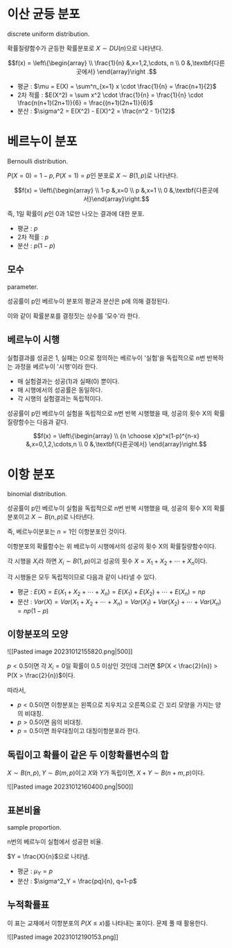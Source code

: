 # 이산 균등 분포

discrete uniform distribution.

확률질량함수가 균등한 확률분포로 $X \sim DU(n)$으로 나타낸다.

$$f(x) = \left\{\begin{array} \\ \frac{1}{n} &,x=1,2,\cdots, n \\ 0 &,\textbf{다른 곳에서}  \end{array}\right .$$

- 평균 : $\mu = E(X) = \sum^n_{x=1} x \cdot \frac{1}{n} = \frac{n+1}{2}$
- 2차 적률 : $E(X^2) = \sum x^2 \cdot \frac{1}{n} = \frac{1}{n} \cdot \frac{n(n+1)(2n+1)}{6} = \frac{(n+1)(2n+1)}{6}$
- 분산 : $\sigma^2 = E(X^2) - E(X)^2 = \frac{n^2 - 1}{12}$

# 베르누이 분포

Bernoulli distribution.

$P(X = 0) = 1-p, P(X=1)=p$인 분포로 $X \sim B(1,p)$로 나타낸다.

$$f(x) = \left\{\begin{array} \\ 1-p &,x=0 \\ p &,x=1 \\ 0 &,\textbf{다른곳에서}\end{array}\right.$$

즉, 1일 확률이 $p$인 0과 1로만 나오는 결과에 대한 분포.

- 평균 : $p$
- 2차 적률 : $p$
- 분산 : $p(1-p)$

## 모수

parameter.

성공률이 p인 베르누이 분포의 평균과 분산은 p에 의해 결정된다.

이와 같이 확률분포를 결정짓는 상수를 '모수'라 한다.

## 베르누이 시행

실험결과를 성공은 1, 실패는 0으로 정의하는 베르누이 '실험'을 독립적으로 n번 반복하는 과정을 베르누이 '시행'이라 한다.

- 매 실험결과는 성공(1)과 실패(0) 뿐이다.
- 매 시행에서의 성공률은 동일하다.
- 각 시행의 실험결과는 독립적이다.

성공률이 p인 베르누이 실험을 독립적으로 n번 반복 시행했을 때, 성공의 횟수 X의 확률질량함수는 다음과 같다.

$$f(x) = \left\{\begin{array} \\ {n \choose x}p^x(1-p)^{n-x} &,x=0,1,2,\cdots,n \\ 0 &,\textbf{다른곳에서} \end{array}\right.$$

# 이항 분포

binomial distribution.

성공률이 p인 베르누이 실험을 독립적으로 n번 반복 시행했을 때, 성공의 횟수 X의 확률분포이고 $X \sim B(n,p)$로 나타낸다.

즉, 베르누이분포는 $n=1$인 이항분포인 것이다.

이항분포의 확률함수는 위 베르누이 시행에서의 성공의 횟수 X의 확률질량함수이다.

각 시행을 $X_i$라 하면 $X_i \sim B(1,p)$이고 성공의 횟수 $X = X_1 + X_2 + \cdots + X_n$이다.

각 시행들은 모두 독립적이므로 다음과 같이 나타낼 수 있다.

- 평균 : $E(X) = E(X_1 + X_2 + \cdots + X_n) = E(X_1) + E(X_2) + \cdots + E(X_n) = np$
- 분산 : $Var(X) = Var(X_1 + X_2 + \cdots + X_n) = Var(X_1) + Var(X_2) + \cdots + Var(X_n) = np(1-p)$

## 이항분포의 모양

![[Pasted image 20231012155820.png|500]]

$p < 0.5$이면 각 $X_i = 0$일 확률이 0.5 이상인 것인데 그러면 $P(X < \frac{2}{n}) > P(X > \frac{2}{n})$이다.

따라서,

- $p<0.5$이면 이항분포는 왼쪽으로 치우치고 오른쪽으로 긴 꼬리 모양을 가지는 양의 비대칭.
- $p>0.5$이면 음의 비대칭.
- $p=0.5$이면 좌우대칭이고 대칭이항분포라 한다.

## 독립이고 확률이 같은 두 이항확률변수의 합

$X \sim B(n,p), Y \sim B(m,p)$이고 $X$와 $Y$가 독립이면, $X+Y \sim B(n+m, p)$이다.

![[Pasted image 20231012160400.png|500]]

## 표본비율

sample proportion.

n번의 베르누이 실험에서 성공한 비율.

$Y = \frac{X}{n}$으로 나타냄.

- 평균 : $\mu_Y = p$
- 분산 : $\sigma^2_Y = \frac{pq}{n}, q=1-p$

## 누적확률표

이 표는 교재에서 이항분포의 $P(X\leq x)$를 나타내는 표이다. 문제 풀 때 활용한다.

![[Pasted image 20231012190153.png]]
